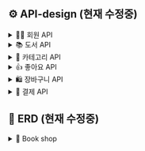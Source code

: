 ## ⚙ API-design (현재 수정중)

<details>
<summary> 👩‍💻 회원 API </summary>
  
### 회원가입

- 이메일
- 비밀번호

| Method               | POST                                             |
|----------------------|--------------------------------------------------|
| **URI**              | /users/join                                      |
| **HTTP status code** | Success: 201, Fail: 400                          |
| **Request Body**     | { email: "string@mail.com", password: "string" } |
| **Response Body**    |                                                  |

### 로그인

- 이메일
- 비밀번호

| Method               | POST                                             |
|----------------------|--------------------------------------------------|
| **URI**              | /users/login                                     |
| **HTTP status code** | Success: 200, Fail: 404                          |     
| **Request Body**     | { email: "string@mail.com", password: "string" } |
| **Response Cookie**  | cookie: JWT Token                                |

### 비밀번호 초기화 요청

- 이메일

| Method               | POST                         |
|----------------------|------------------------------|
| **URI**              | /users/reset                 |
| **HTTP status code** | Success: 200, Fail: 404      |
| **Request Body**     | { email: "사용자가 입력한 이메일" } |
| **Response Body**    | { email: "이메일" } |

### 비밀번호 초기화 (=수정)

- 이메일
- 비밀번호

| Method               | PUT                      |
|----------------------|--------------------------|
| **URI**              | /users/reset             |
| **HTTP status code** | Success: 200, Fail: 404  |
| **Request Body**     | { email: "이전 페이지에서 입력한 이메일" password: "string" } |
| **Response Body**    |                          |
</details>

<details>
<summary> 📚 도서 API </summary>

### 전체 도서 조회

- 목록을 한 페이지에 n개 씩 보내줘야한다. (limit, offset req필요)
- 대표 이미지
- 제목
- 작가
- 요약 정보
- 가격
- 좋아요 수

| Method               | GET                      |
|----------------------|--------------------------|
| **URI**              | /books?limit_books={page당 도서 수}&current_page={현재 page} |
| **HTTP status code** | Success: 200, Fail: 404  |
| **Request Body**     |                          |
| **Response Body**    | [ { id: 도서 id, title: "제목", img: 이미지 id(piksum image #id), summary: "요약 정보", author: "작가", price: 가격, likes: 좋아요 수, pubDate: "출간일" },<br> { id: 도서 id, title: "제목", img: 이미지 id(piksum image #id), summary: "요약 정보", author: "작가", price: 가격, likes: 좋아요 수, pubDate: "출간일"} ... ] |

### 개별 도서 조회

- 이미지 (여러장의 이미지 배열 => 슬라이드로 구성)
- 제목
- 카테고리
- 포맥
- 작가
- ISBN
- 쪽수
- 요약 설명
- 상세 설명
- 목차
- 가격
- 좋아요 수
- 내가 좋아요를 했는지 여부

| Method               | GET                      |
|----------------------|--------------------------|
| **URI**              | /books/{bookId}          |
| **HTTP status code** | Success: 200, Fail: 404  |
| **Request Body**     |                          |
| **Response Body**    | { id: 도서 id, title: "제목", img: 이미지 id(piksum image #id), category: "카테고리", format: "포맷", ISBN: ISBN, summary: "요약 정보", description: "상세 설명" , author: "작가", pages: 쪽 수, index: "목차", price: 가격, likes: 좋아요 수, pubDate: "출간일" } |

### 카테고리별 도서 목록 조회

- 페이징 필요
- new: true => 신간 조회 (기준: 출간일 1달 이내)


| Method               | GET                      |
|----------------------|--------------------------|
| **URI**              | /books?category_id={category_id}&new_book={boolean} |
| **HTTP status code** | Success: 200, Fail: 404  |
| **Request Body**     |                          |
| **Response Body**    | [ { id: 도서 id, title: "제목", img: 이미지 id(piksum image #id), summary: "요약 정보", author: "작가", price: 가격, likes: 좋아요 수, pubDate: "출간일" },<br> { id: 도서 id, title: "제목", img: 이미지 id(piksum image #id), summary: "요약 정보", author: "작가", price: 가격, likes: 좋아요 수, pubDate: "출간일" } ... ] |

</details>

<details>
<summary> 🧩 카테고리 API </summary>

### 카테고리 전체 조회

- 페이징 필요
- 메인 페이지

| Method               | GET                      |
|----------------------|--------------------------|
| **URI**              | /category                |
| **HTTP status code** | Success: 200, Fail: 404  |
| **Request Body**     |                          |
| **Response Body**    |  [ { id: 카테고리 id, name: "카테고리 종류" }, { id: 카테고리 id, name: "카테고리 종류" } ... ] |

</details>

<details>
<summary> 👍 좋아요 API </summary>

### 좋아요 추가

| Method               | POST                                             |
|----------------------|--------------------------------------------------|
| **URI**              | /likes/{bookId}                                  |
| **HTTP status code** | Success: 201, Fail: 400                          |
| **Request Body**     |                                                  |
| **Response Body**    |                                                  |


### 좋아요 취소

| Method               | DELETE                                           |
|----------------------|--------------------------------------------------|
| **URI**              | /likes/{bookId}                                  |
| **HTTP status code** | Success: 200, Fail: 400                          |
| **Request Body**     |                                                  |
| **Response Body**    |                                                  |

</details>

<details>
<summary> 🛍 장바구니 API </summary>

### 장바구니 담기

| Method               | POST                                             |
|----------------------|--------------------------------------------------|
| **URI**              | /carts                                           |
| **HTTP status code** | Success: 201, Fail: 400                          |
| **Request Body**     | { book_id: 도서 id, quantity: 수량 }              |
| **Response Body**    |                                                  |

### 장바구니 조회 / 선택한 장바구니 상품 목록 조회

- 대표이미지
- 제목
- 요약 정보
- 수량
- 금액

| Method               | GET                                              |
|----------------------|--------------------------------------------------|
| **URI**              | /carts                                           |
| **HTTP status code** | Success: 200, Fail: 404                          |
| **Request Body**     | { userId: 회원 id, selected: [cartItemsId, cartItemsId ... ] } |
| **Response Body**    | [ { id: 장바구니 도서 id, bookId: 도서 id, title: "도서 제목", summary: "요약 정보", count: 수량, price: 가격 }, <br>{ id: 장바구니 도서 id, bookId: 도서 id, title: "도서 제목", summary: "요약 정보", count: 수량, price: 가격 } ... ] |

### 장바구니 도서 삭제

| Method               | DELETE                  |
|----------------------|-------------------------|
| **URI**              | /carts/{bookId}         |
| **HTTP status code** | Success: 200, Fail: 400 |
| **Request Body**     |                         |
| **Response Body**    |                         |

</details>

<details>
<summary> 💸 결제 API </summary>

### 결제하기 (주문 등록)

- 주문 등록 insert
- 장바구니에서 주문된 상품은 delete

| Method               | POST                                             |
|----------------------|--------------------------------------------------|
| **URI**              | /orders                                          |
| **HTTP status code** | Success: 200, Fail: 400                          |
| **Request Body**     | { items: [장바구니 도서 id, ... ], delivery: {address: '주소', receiver: '수령인', contact: '010-0000-0000'}, firstBookTitle: 대표 도서 제목, totalQuantity: 총 수량, totalPrice: 총 금액, userId: 회원 id } |
| **Response Body**    |                                                  |

### 주문 내역 조회

| Method               | GET                                              |
|----------------------|--------------------------------------------------|
| **URI**              | /orders                                          |
| **HTTP status code** | Success: 200, Fail: 404                          |
| **Request Body**     |                                                  |
| **Response Body**    | [ { id: 주문 id, created_at: '주문 일자', address: '주소', receiver: '수령인', contact: '010-0000-0000', book_Title: '대표 책 제목', total_Qauntity: 총 수량, total_Price: 총 금액 }, ... ] |

### 주문 내역 상품 상세 조회

| Method               | GET                                              |
|----------------------|--------------------------------------------------|
| **URI**              | /orders/{orderId}                                |
| **HTTP status code** | Success: 200, Fail: 404                          |
| **Request Body**     |                                                  |
| **Response Body**    | [{ bookId: 도서 id, book_title: '도서 제목', author: '작가명', price: 가격, Quantity: 수량 }, ... ] |

</details>

## 📐 ERD (현재 수정중)

<details>
  <summary> 🛒 Book shop </summary>
<img src='https://github.com/6uamy/API-design/assets/79950091/0babd081-caf6-4750-bd8c-86732252d711'>
</details>
